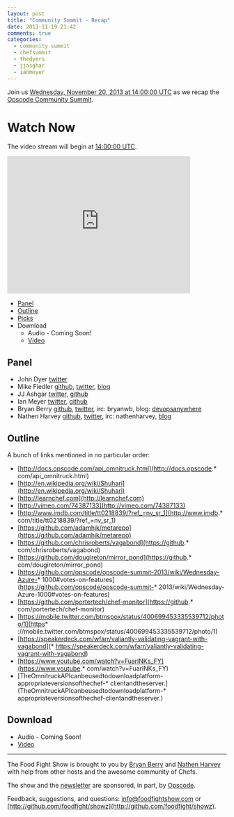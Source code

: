```yaml
---
layout: post
title: "Community Summit - Recap"
date: 2013-11-19 21:42
comments: true
categories: 
  - community summit
  - chefsummit
  - thedyers
  - jjasghar
  - ianmeyer
---
```


Join us [Wednesday, November 20, 2013 at 14:00:00 UTC](http://www.timeanddate.com/worldclock/fixedtime.html?msg=Food+Fight+Show+-+Community+Summit+Recap&iso=20131120T09&p1=419&ah=1) as we recap the [Opscode Community Summit](https://github.com/opscode/opscode-summit-2013/wiki).

# Watch Now

The video stream will begin at [14:00:00 UTC](http://www.timeanddate.com/worldclock/fixedtime.html?msg=Food+Fight+Show+-+Community+Summit+Recap&iso=20131120T09&p1=419&ah=1).

<iframe width="420" height="315" src="http://www.youtube.com/embed/WjEIK9CG2dE" frameborder="0" allowfullscreen></iframe>

* [Panel](http://foodfightshow.org/2013/11/community-summit-recap.html#panel)
* [Outline](http://foodfightshow.org/2013/11/community-summit-recap.html#outline)
* [Picks](http://foodfightshow.org/2013/11/community-summit-recap.html#picks)
* Download
  * Audio - Coming Soon!
  * [Video](http://www.youtube.com/watch?v=WjEIK9CG2dE)

Panel<a name="panel"></a>
-----
* John Dyer [twitter](https://twitter.com/thedyers)
* Mike Fiedler [github](http://github.com/miketheman), [twitter](http://twitter.com/mikefiedler), [blog](http://www.miketheman.net)
* JJ Ashgar [twitter](https://twitter.com/jjasghar), [github](https://github.com/jjasghar)
* Ian Meyer [twitter](https://twitter.com/ianmeyer), [github](https://github.com/imeyer)
* Bryan Berry [github](http://github.com/bryanwb), [twitter](http://twitter.com/bryanwb), irc: bryanwb, blog: [devopsanywhere](http://devopsanywhere.blogspot.com)
* Nathen Harvey [github](http://github.com/nathenharvey), [twitter](http://twitter.com/nathenharvey), irc: nathenharvey, [blog](http://nathenharvey.com)

Outline<a href="outline"></a>
-------
A bunch of links mentioned in no particular order:

* [http://docs.opscode.com/api_omnitruck.html](http://docs.opscode.* com/api_omnitruck.html)
* [http://en.wikipedia.org/wiki/Shuhari](http://en.wikipedia.org/wiki/Shuhari)
* [http://learnchef.com](http://learnchef.com)
* [http://vimeo.com/74387133](http://vimeo.com/74387133)
* [http://www.imdb.com/title/tt0218839/?ref_=nv_sr_1](http://www.imdb.* com/title/tt0218839/?ref_=nv_sr_1)
* [https://github.com/adamhjk/metarepo](https://github.com/adamhjk/metarepo)
* [https://github.com/chrisroberts/vagabond](https://github.* com/chrisroberts/vagabond)
* [https://github.com/dougireton/mirror_pond](https://github.* com/dougireton/mirror_pond)
* [https://github.com/opscode/opscode-summit-2013/wiki/Wednesday-Azure-* 1000#votes-on-features](https://github.com/opscode/opscode-summit-* 2013/wiki/Wednesday-Azure-1000#votes-on-features)
* [https://github.com/portertech/chef-monitor](https://github.* com/portertech/chef-monitor)
* [https://mobile.twitter.com/btmspox/status/400699453335539712/photo/1](https* ://mobile.twitter.com/btmspox/status/400699453335539712/photo/1)
* [https://speakerdeck.com/wfarr/valiantly-validating-vagrant-with-vagabond](* https://speakerdeck.com/wfarr/valiantly-validating-vagrant-with-vagabond)
* [https://www.youtube.com/watch?v=FuarlNKs_FY](https://www.youtube.* com/watch?v=FuarlNKs_FY)
* [TheOmnitruckAPIcanbeusedtodownloadplatform-appropriateversionsofthechef-* clientandtheserver.](TheOmnitruckAPIcanbeusedtodownloadplatform-* appropriateversionsofthechef-clientandtheserver.) 


Download
--------
* Audio - Coming Soon!
* [Video](http://www.youtube.com/watch?v=WjEIK9CG2dE)

<hr />

The Food Fight Show is brought to you by [Bryan Berry](https://twitter.com/bryanwb) and [Nathen Harvey](https://twitter.com/nathenharvey) with help from other hosts and the awesome community of Chefs.

The show and the [newsletter](http://us6.campaign-archive2.com/home/?u=7d43a288e882a145b7e99c650&id=ad8186466d) are sponsored, in part, by [Opscode](http://www.opscode.com).

Feedback, suggestions, and questions:  [info@foodfightshow.com](mailto:info@foodfightshow.com) or  [http://github.com/foodfight/showz](http://github.com/foodfight/showz).

